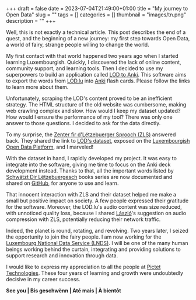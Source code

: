 +++ 
draft = false
date = 2023-07-04T21:49:00+01:00
title = "My journey to Open Data"
slug = "" 
tags = []
categories = []
thumbnail = "images/tn.png"
description = ""
+++

Well, this is not exactly a technical article. This post describes the end of a quest, and the beginning of a new journey: my first step towards Open Data, a world of fairy, strange people willing to change the world.

My first contact with that world happened two years ago when I started learning Luxembourgish. Quickly, I discovered the lack of online content, community support, and learning tools. Then I decided to use my superpowers to build an application called [LOD to Anki](https://data.public.lu/fr/reuses/lod-to-anki/). This software aims to export the words from [LOD.lu](https://lod.lu/) into [Anki](https://apps.ankiweb.net/) flash cards. Please follow the links to learn more about them.

Unfortunately, scraping the LOD's content proved to be an inefficient strategy. The HTML structure of the old website was cumbersome, making web crawling complex and slow. How would I keep my dataset updated? How would I ensure the performance of my tool? There was only one answer to those questions. I decided to ask for the data directly.

To my surprise, the [Zenter fir d'Lëtzebuerger Sprooch (ZLS)](https://portal.education.lu/zls) answered back. They shared the link to [LOD's dataset](https://data.public.lu/fr/organizations/zenter-fir-dletzebuerger-sprooch/), exposed on the [Luxembourgish Open Data Platform](https://data.public.lu/), and I marveled!

With the dataset in hand, I rapidly developed my project. It was easy to integrate into the software, giving me time to focus on the Anki deck development instead. Thanks to that, all the important words listed by [Schwätzt Dir Lëtzebuergesch](https://sdl.inll.lu/) books series are now documented and shared on [GitHub](https://github.com/brunopacheco1/lod-anki/tree/main/decks/schwatzt_dir_letzebuergesh), for anyone to use and learn.

That innocent interaction with ZLS and their dataset helped me make a small but positive impact on society. A few people expressed their gratitude for the software. Moreover, the LOD.lu's audio content was size reduced, with unnoticed quality loss, because I shared [László](https://github.com/nerg4l)'s suggestion on audio compression with ZLS, potentially reducing their network traffic.

Indeed, the planet is round, rotating, and revolving. Two years later, I seized the opportunity to join the fairy people. I am now working for the [Luxembourg National Data Service (LNDS)](https://www.linkedin.com/company/luxembourg-national-data-service-lnds/). I will be one of the many human beings working behind the curtain, integrating and providing solutions to support research and innovation through data.

I would like to express my appreciation to all the people at [Pictet Technologies](https://www.linkedin.com/company/pictet-technologies-sa/). These four years of learning and growth were undoubtedly decisive in my career success.

**See you | Bis geschwënn | Até mais | À bientôt**
